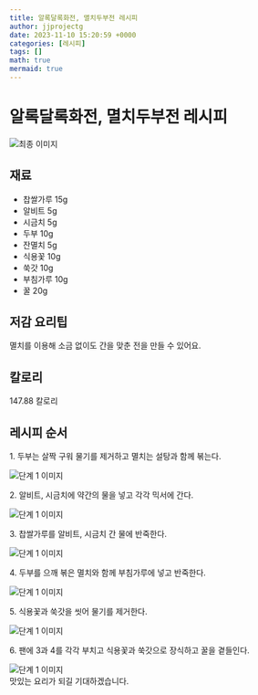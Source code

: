 ```yaml
---
title: 알록달록화전, 멸치두부전 레시피
author: jjprojectg
date: 2023-11-10 15:20:59 +0000
categories: [레시피]
tags: []
math: true
mermaid: true
---
```

<meta name="og:type" content="website"/>
<meta charset="UTF-8"/>
<div class="header">
  <h1>알록달록화전, 멸치두부전 레시피</h1>
</div>

<div class="container my-4">
  <div class="row">
    <div class="col-12 col-md-6">
      <div class="recipe-image">
        <img src="http://www.foodsafetykorea.go.kr/uploadimg/20190419/20190419034505_1555656305675.jpg" class="step-image" alt="최종 이미지"/>
      </div>
    </div>
    <div class="col-12 col-md-6">
      <div class="ingredients">
        <h2>재료</h2>
        <ul class="card">
          <li> 찹쌀가루 15g </li>
          <li>  알비트 5g </li>
          <li>  시금치 5g </li>
          <li>  두부 10g </li>
          <li>  잔멸치 5g </li>
          <li>  식용꽃 10g </li>
          <li>  쑥갓 10g </li>
          <li>  부침가루 10g </li>
          <li>  꿀 20g </li>
</ul>
      </div>
    </div>
    <div class="col-12 col-md-6">
      <div class="ingredients">
        <h2>저감 요리팁</h2>
        <div class="card"> 
          <p>
            멸치를 이용해 소금 없이도 간을 맞춘 전을 만들 수 있어요.
          </p>
        </div>
      </div>
      <div class="ingredients">
        <h2>칼로리</h2>
        <div class="card"> 
          <p>
            147.88 칼로리
          </p>
        </div>
      </div>
    </div>
  </div>

  <h2 class="my-4">레시피 순서</h2>
  <div class="card recipe-card">
    <div class="card-body recipe-step">
      <p class="card-text step-description">1. 두부는 살짝 구워 물기를 제거하고 멸치는 설탕과 함께 볶는다.</p>
      <img src="http://www.foodsafetykorea.go.kr/uploadimg/20190409/20190409053059_1554798659398.jpg" alt="단계 1 이미지" class="step-image"/>
    </div>
  </div>
  <div class="card recipe-card">
    <div class="card-body recipe-step">
      <p class="card-text step-description">2. 알비트, 시금치에 약간의 물을 넣고 각각 믹서에 간다.</p>
      <img src="http://www.foodsafetykorea.go.kr/uploadimg/20190409/20190409053114_1554798674409.jpg" alt="단계 1 이미지" class="step-image"/>
    </div>
  </div>
  <div class="card recipe-card">
    <div class="card-body recipe-step">
      <p class="card-text step-description">3. 찹쌀가루를 알비트, 시금치 간 물에 반죽한다.</p>
      <img src="http://www.foodsafetykorea.go.kr/uploadimg/20190409/20190409053129_1554798689527.jpg" alt="단계 1 이미지" class="step-image"/>
    </div>
  </div>
  <div class="card recipe-card">
    <div class="card-body recipe-step">
      <p class="card-text step-description">4. 두부를 으깨 볶은 멸치와 함께 부침가루에 넣고 반죽한다.</p>
      <img src="http://www.foodsafetykorea.go.kr/uploadimg/20190409/20190409053142_1554798702109.jpg" alt="단계 1 이미지" class="step-image"/>
    </div>
  </div>
  <div class="card recipe-card">
    <div class="card-body recipe-step">
      <p class="card-text step-description">5. 식용꽃과 쑥갓을 씻어 물기를 제거한다.</p>
      <img src="http://www.foodsafetykorea.go.kr/uploadimg/20190409/20190409053155_1554798715524.jpg" alt="단계 1 이미지" class="step-image"/>
    </div>
  </div>
  <div class="card recipe-card">
    <div class="card-body recipe-step">
      <p class="card-text step-description">6. 팬에 3과 4를 각각 부치고 식용꽃과 쑥갓으로 장식하고 꿀을 곁들인다.</p>
      <img src="http://www.foodsafetykorea.go.kr/uploadimg/20190409/20190409053208_1554798728673.jpg" alt="단계 1 이미지" class="step-image"/>
    </div>
  </div>

</div>
맛있는 요리가 되길 기대하겠습니다.
